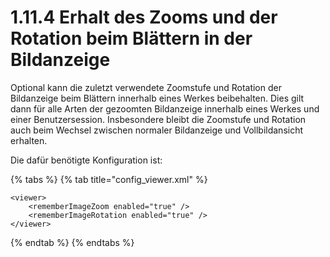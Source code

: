 # 1.11.4 Erhalt des Zooms und der Rotation beim Blättern in der Bildanzeige

Optional kann die zuletzt verwendete Zoomstufe und Rotation der Bildanzeige beim Blättern innerhalb eines Werkes beibehalten. Dies gilt dann für alle Arten der gezoomten Bildanzeige innerhalb eines Werkes und einer Benutzersession. Insbesondere bleibt die Zoomstufe und Rotation auch beim Wechsel zwischen normaler Bildanzeige und Vollbildansicht erhalten.

Die dafür benötigte Konfiguration ist:

{% tabs %}
{% tab title="config_viewer.xml" %}
```markup
<viewer>
    <rememberImageZoom enabled="true" />
    <rememberImageRotation enabled="true" />
</viewer>
```
{% endtab %}
{% endtabs %}

